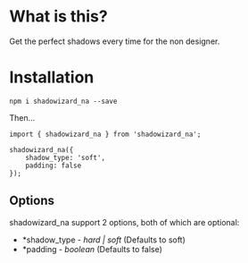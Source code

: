 # What is this?

Get the perfect shadows every time for the non designer.

# Installation

`npm i shadowizard_na --save`

Then...

```
import { shadowizard_na } from 'shadowizard_na';

shadowizard_na({
    shadow_type: 'soft',
    padding: false
});
```

## Options
shadowizard_na support 2 options, both of which are optional:

* *shadow_type - _hard | soft_ (Defaults to soft)
* *padding - _boolean_ (Defaults to false)